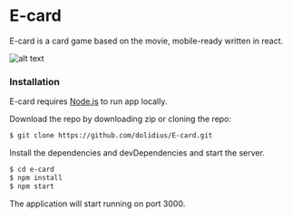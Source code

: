 # E-card

E-card is a card game based on the movie, mobile-ready written in react.

![alt text](https://i.imgur.com/c3Jnqmw.png)

### Installation

E-card requires [Node.js](https://nodejs.org/) to run app locally.

Download the repo by downloading zip or cloning the repo:

```sh
$ git clone https://github.com/dolidius/E-card.git
```

Install the dependencies and devDependencies and start the server.

```sh
$ cd e-card
$ npm install
$ npm start
```

The application will start running on port 3000.
